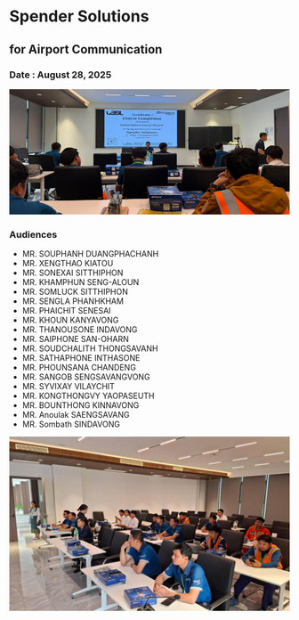 # Spender Solutions
## for Airport Communication

### Date : August 28, 2025

<a href="1_o.jpg" target="_blank"><img src="1.jpg"></a>

### Audiences
+ MR. SOUPHANH DUANGPHACHANH
+ MR. XENGTHAO KIATOU
+ MR. SONEXAI SITTHIPHON
+ MR. KHAMPHUN SENG-ALOUN
+ MR. SOMLUCK SITTHIPHON
+ MR. SENGLA PHANHKHAM
+ MR. PHAICHIT SENESAI
+ MR. KHOUN KANYAVONG
+ MR. THANOUSONE INDAVONG
+ MR. SAIPHONE SAN-OHARN
+ MR. SOUDCHALITH THONGSAVANH
+ MR. SATHAPHONE INTHASONE
+ MR. PHOUNSANA CHANDENG
+ MR. SANGOB SENGSAVANGVONG
+ MR. SYVIXAY VILAYCHIT
+ MR. KONGTHONGVY YAOPASEUTH
+ MR. BOUNTHONG KINNAVONG
+ MR. Anoulak SAENGSAVANG 
+ MR. Sombath SINDAVONG

<a href="2_o.jpg" target="_blank"><img src="2.jpg"></a>